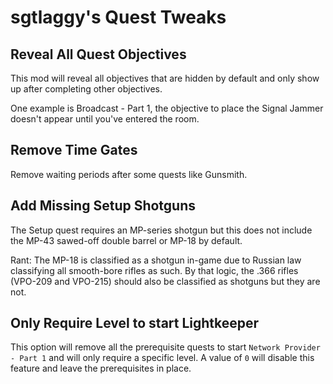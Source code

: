 # sgtlaggy's Quest Tweaks

## Reveal All Quest Objectives

This mod will reveal all objectives that are hidden by default and only show up after completing other objectives.

One example is Broadcast - Part 1, the objective to place the Signal Jammer doesn't appear until you've entered the room.

## Remove Time Gates

Remove waiting periods after some quests like Gunsmith.

## Add Missing Setup Shotguns

The Setup quest requires an MP-series shotgun but this does not include the MP-43 sawed-off double barrel or MP-18 by default.

Rant: The MP-18 is classified as a shotgun in-game due to Russian law classifying all smooth-bore rifles as such. By that logic, the .366 rifles (VPO-209 and VPO-215) should also be classified as shotguns but they are not.

## Only Require Level to start Lightkeeper

This option will remove all the prerequisite quests to start `Network Provider - Part 1` and will only require a specific level. A value of `0` will disable this feature and leave the prerequisites in place.
